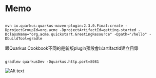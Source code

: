 # Memo

<code>
mvn io.quarkus:quarkus-maven-plugin:2.3.0.Final:create -DprojectGroupId=org.acme -DprojectArtifactId=getting-started -DclassName="org.acme.quickstart.GreetingResource" -Dpath="/hello" -DbuildTool=gradle
</code>

跟Quarkus Cookbook不同的是新版plugin預設會以artifactId建立目錄

<code>
gradlew quarkusDev -Dquarkus.http.port=8081
</code>

![Alt text](/curl.png "curl example")